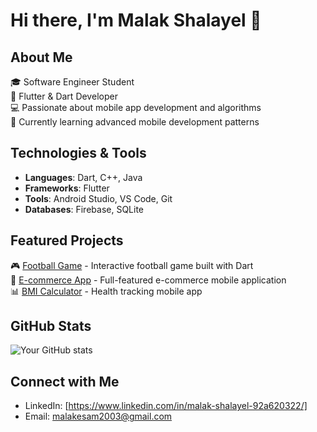 # Hi there, I'm Malak Shalayel 👋

## About Me
🎓 Software Engineer Student  
📱 Flutter & Dart Developer  
💻 Passionate about mobile app development and algorithms  
🌱 Currently learning advanced mobile development patterns  

## Technologies & Tools
- **Languages**: Dart, C++, Java
- **Frameworks**: Flutter
- **Tools**: Android Studio, VS Code, Git
- **Databases**: Firebase, SQLite

## Featured Projects
🎮 [Football Game](https://github.com/malakshalayel/football--game-dart) - Interactive football game built with Dart  
🛒 [E-commerce App](https://github.com/malakshalayel/e-commerce_project) - Full-featured e-commerce mobile application  
📊 [BMI Calculator](https://github.com/malakshalayel/BMI) - Health tracking mobile app  

## GitHub Stats
![Your GitHub stats](https://github-readme-stats.vercel.app/api?username=malakshalayel&show_icons=true&theme=radical)

## Connect with Me
- LinkedIn: [https://www.linkedin.com/in/malak-shalayel-92a620322/]
- Email: malakesam2003@gmail.com

<!--
**malakshalayel/malakshalayel** is a ✨ _special_ ✨ repository because its `README.md` (this file) appears on your GitHub profile.

Here are some ideas to get you started:

- 🔭 I’m currently working on ...
- 🌱 I’m currently learning ...
- 👯 I’m looking to collaborate on ...
- 🤔 I’m looking for help with ...
- 💬 Ask me about ...
- 📫 How to reach me: ...
- 😄 Pronouns: ...
- ⚡ Fun fact: ...
-->
